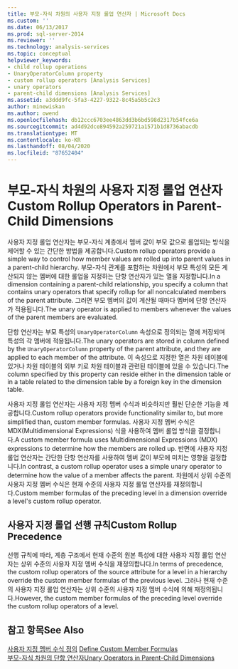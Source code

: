 ```yaml
---
title: 부모-자식 차원의 사용자 지정 롤업 연산자 | Microsoft Docs
ms.custom: ''
ms.date: 06/13/2017
ms.prod: sql-server-2014
ms.reviewer: ''
ms.technology: analysis-services
ms.topic: conceptual
helpviewer_keywords:
- child rollup operations
- UnaryOperatorColumn property
- custom rollup operators [Analysis Services]
- unary operators
- parent-child dimensions [Analysis Services]
ms.assetid: a3ddd9fc-5fa3-4227-9322-8c45a5b5c2c3
author: minewiskan
ms.author: owend
ms.openlocfilehash: db12ccc6703ee4863dd3b6bd598d2317b54fce6a
ms.sourcegitcommit: ad4d92dce894592a259721a1571b1d8736abacdb
ms.translationtype: MT
ms.contentlocale: ko-KR
ms.lasthandoff: 08/04/2020
ms.locfileid: "87652404"
---
```

# <a name="custom-rollup-operators-in-parent-child-dimensions"></a><span data-ttu-id="c6ee9-102">부모-자식 차원의 사용자 지정 롤업 연산자</span><span class="sxs-lookup"><span data-stu-id="c6ee9-102">Custom Rollup Operators in Parent-Child Dimensions</span></span>
  <span data-ttu-id="c6ee9-103">사용자 지정 롤업 연산자는 부모-자식 계층에서 멤버 값이 부모 값으로 롤업되는 방식을 제어할 수 있는 간단한 방법을 제공합니다.</span><span class="sxs-lookup"><span data-stu-id="c6ee9-103">Custom rollup operators provide a simple way to control how member values are rolled up into parent values in a parent-child hierarchy.</span></span> <span data-ttu-id="c6ee9-104">부모-자식 관계를 포함하는 차원에서 부모 특성의 모든 계산되지 않는 멤버에 대한 롤업을 지정하는 단항 연산자가 있는 열을 지정합니다.</span><span class="sxs-lookup"><span data-stu-id="c6ee9-104">In a dimension containing a parent-child relationship, you specify a column that contains unary operators that specify rollup for all noncalculated members of the parent attribute.</span></span> <span data-ttu-id="c6ee9-105">그러면 부모 멤버의 값이 계산될 때마다 멤버에 단항 연산자가 적용됩니다.</span><span class="sxs-lookup"><span data-stu-id="c6ee9-105">The unary operator is applied to members whenever the values of the parent members are evaluated.</span></span>  
  
 <span data-ttu-id="c6ee9-106">단항 연산자는 부모 특성의 `UnaryOperatorColumn` 속성으로 정의되는 열에 저장되며 특성의 각 멤버에 적용됩니다.</span><span class="sxs-lookup"><span data-stu-id="c6ee9-106">The unary operators are stored in column defined by the `UnaryOperatorColumn` property of the parent attribute, and they are applied to each member of the attribute.</span></span> <span data-ttu-id="c6ee9-107">이 속성으로 지정한 열은 차원 테이블에 있거나 차원 테이블의 외부 키로 차원 테이블과 관련된 테이블에 있을 수 있습니다.</span><span class="sxs-lookup"><span data-stu-id="c6ee9-107">The column specified by this property can reside either in the dimension table or in a table related to the dimension table by a foreign key in the dimension table.</span></span>  
  
 <span data-ttu-id="c6ee9-108">사용자 지정 롤업 연산자는 사용자 지정 멤버 수식과 비슷하지만 훨씬 단순한 기능을 제공합니다.</span><span class="sxs-lookup"><span data-stu-id="c6ee9-108">Custom rollup operators provide functionality similar to, but more simplified than, custom member formulas.</span></span> <span data-ttu-id="c6ee9-109">사용자 지정 멤버 수식은 MDX(Multidimensional Expressions) 식을 사용하여 멤버 롤업 방식을 결정합니다.</span><span class="sxs-lookup"><span data-stu-id="c6ee9-109">A custom member formula uses Multidimensional Expressions (MDX) expressions to determine how the members are rolled up.</span></span> <span data-ttu-id="c6ee9-110">반면에 사용자 지정 롤업 연산자는 간단한 단항 연산자를 사용하여 멤버 값이 부모에 미치는 영향을 결정합니다.</span><span class="sxs-lookup"><span data-stu-id="c6ee9-110">In contrast, a custom rollup operator uses a simple unary operator to determine how the value of a member affects the parent.</span></span> <span data-ttu-id="c6ee9-111">차원에서 상위 수준의 사용자 지정 멤버 수식은 현재 수준의 사용자 지정 롤업 연산자를 재정의합니다.</span><span class="sxs-lookup"><span data-stu-id="c6ee9-111">Custom member formulas of the preceding level in a dimension override a level's custom rollup operator.</span></span>  
  
## <a name="custom-rollup-precedence"></a><span data-ttu-id="c6ee9-112">사용자 지정 롤업 선행 규칙</span><span class="sxs-lookup"><span data-stu-id="c6ee9-112">Custom Rollup Precedence</span></span>  
 <span data-ttu-id="c6ee9-113">선행 규칙에 따라, 계층 구조에서 현재 수준의 원본 특성에 대한 사용자 지정 롤업 연산자는 상위 수준의 사용자 지정 멤버 수식을 재정의합니다.</span><span class="sxs-lookup"><span data-stu-id="c6ee9-113">In terms of precedence, the custom rollup operators of the source attribute for a level in a hierarchy override the custom member formulas of the previous level.</span></span> <span data-ttu-id="c6ee9-114">그러나 현재 수준의 사용자 지정 롤업 연산자는 상위 수준의 사용자 지정 멤버 수식에 의해 재정의됩니다.</span><span class="sxs-lookup"><span data-stu-id="c6ee9-114">However, the custom member formulas of the preceding level override the custom rollup operators of a level.</span></span>  
  
## <a name="see-also"></a><span data-ttu-id="c6ee9-115">참고 항목</span><span class="sxs-lookup"><span data-stu-id="c6ee9-115">See Also</span></span>  
 <span data-ttu-id="c6ee9-116">[사용자 지정 멤버 수식 정의](attribute-properties-define-custom-member-formulas.md) </span><span class="sxs-lookup"><span data-stu-id="c6ee9-116">[Define Custom Member Formulas](attribute-properties-define-custom-member-formulas.md) </span></span>  
 [<span data-ttu-id="c6ee9-117">부모-자식 차원의 단항 연산자</span><span class="sxs-lookup"><span data-stu-id="c6ee9-117">Unary Operators in Parent-Child Dimensions</span></span>](parent-child-dimension-attributes-unary-operators.md)  
  
  
